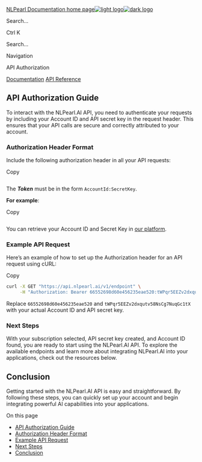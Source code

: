 [NLPearl Documentation home page![light logo](https://mintlify.s3.us-west-1.amazonaws.com/nlpearl/logo/logoBlack.png)![dark logo](https://mintlify.s3.us-west-1.amazonaws.com/nlpearl/logo/logoWhite.png)](https://developers.nlpearl.ai/)

Search...

Ctrl K

Search...

Navigation

API Authorization

[Documentation](https://developers.nlpearl.ai/pages/introduction) [API Reference](https://developers.nlpearl.ai/api-reference/api_quickstart)

## [​](https://developers.nlpearl.ai/api-reference/authorisation\#api-authorization-guide)  API Authorization Guide

To interact with the NLPearl.AI API, you need to authenticate your requests by including your Account ID and API secret key in the request header. This ensures that your API calls are secure and correctly attributed to your account.

### [​](https://developers.nlpearl.ai/api-reference/authorisation\#authorization-header-format)  Authorization Header Format

Include the following authorization header in all your API requests:

Copy

```http

```

The _**Token**_ must be in the form `AccountId:SecretKey`.

**For example**:

Copy

```http

```

You can retrieve your Account ID and Secret Key in [our platform](https://platform.nlpearl.ai/app/settings/api).

### [​](https://developers.nlpearl.ai/api-reference/authorisation\#example-api-request)  Example API Request

Here’s an example of how to set up the Authorization header for an API request using cURL:

Copy

```bash
curl -X GET "https://api.nlpearl.ai/v1/endpoint" \
     -H "Authorization: Bearer 66552698d60e456235eae520:tWPqr5EEZv2dxqutv58NsCg7NuqGc1tX"

```

Replace `66552698d60e456235eae520` and `tWPqr5EEZv2dxqutv58NsCg7NuqGc1tX` with your actual Account ID and API secret key.

### [​](https://developers.nlpearl.ai/api-reference/authorisation\#next-steps)  Next Steps

With your subscription selected, API secret key created, and Account ID found, you are ready to start using the NLPearl.AI API. To explore the available endpoints and learn more about integrating NLPearl.AI into your applications, check out the resources below.

## [​](https://developers.nlpearl.ai/api-reference/authorisation\#conclusion)  Conclusion

Getting started with the NLPearl.AI API is easy and straightforward. By following these steps, you can quickly set up your account and begin integrating powerful AI capabilities into your applications.

On this page

- [API Authorization Guide](https://developers.nlpearl.ai/api-reference/authorisation#api-authorization-guide)
- [Authorization Header Format](https://developers.nlpearl.ai/api-reference/authorisation#authorization-header-format)
- [Example API Request](https://developers.nlpearl.ai/api-reference/authorisation#example-api-request)
- [Next Steps](https://developers.nlpearl.ai/api-reference/authorisation#next-steps)
- [Conclusion](https://developers.nlpearl.ai/api-reference/authorisation#conclusion)